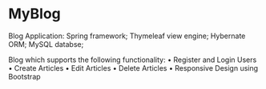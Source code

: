 # MyBlog
Blog Application: Spring framework; Thymeleaf view engine; Hybernate ORM; MySQL databse;

Blog which supports the following functionality:
•	Register and Login Users
•	Create Articles
•	Edit Articles
•	Delete Articles
•	Responsive Design using Bootstrap

